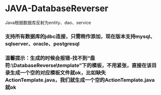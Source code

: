 # JAVA-DatabaseReverser
Java根据数据库反射为entity、dao、service

### 支持所有数据库的jdbc连接，只需稍作添加，现在版本支持mysql、sqlserver、oracle、postgresql
### 温馨提示：生成的时候会报错-找不到“盘符:\DatabaseReverse\template”下的模板，不用紧张，直接在该目录生成一个空的对应模板文件就ok，比如缺失ActionTemplate.java，我们就生成一个空的ActionTemplate.java就ok
